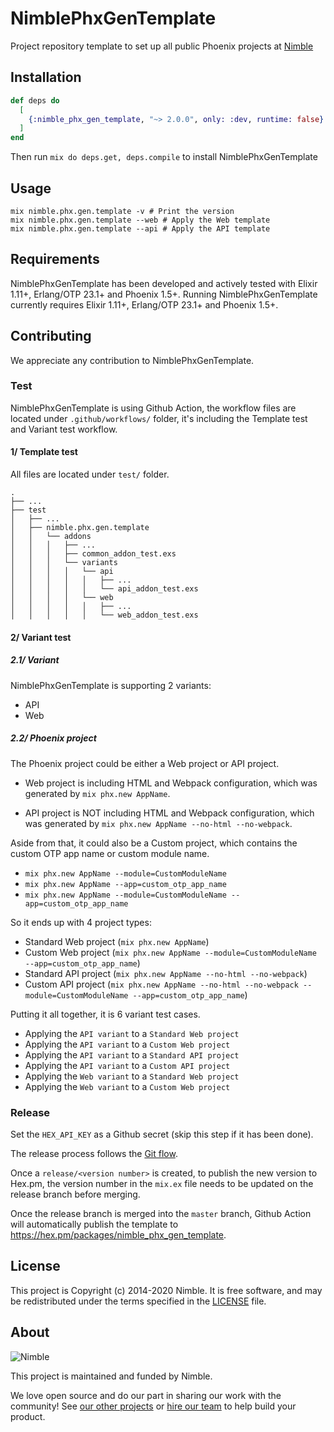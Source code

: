 # NimblePhxGenTemplate

Project repository template to set up all public Phoenix projects at [Nimble](https://nimblehq.co/)

## Installation

```elixir
def deps do
  [
    {:nimble_phx_gen_template, "~> 2.0.0", only: :dev, runtime: false}
  ]
end
```

Then run `mix do deps.get, deps.compile` to install NimblePhxGenTemplate

## Usage

```
mix nimble.phx.gen.template -v # Print the version
mix nimble.phx.gen.template --web # Apply the Web template
mix nimble.phx.gen.template --api # Apply the API template
```
## Requirements

NimblePhxGenTemplate has been developed and actively tested with Elixir 1.11+, Erlang/OTP 23.1+ and Phoenix 1.5+. Running NimblePhxGenTemplate currently requires Elixir 1.11+, Erlang/OTP 23.1+ and Phoenix 1.5+.

## Contributing

We appreciate any contribution to NimblePhxGenTemplate.

### Test

NimblePhxGenTemplate is using Github Action, the workflow files are located under `.github/workflows/` folder, it's including the Template test and Variant test workflow.

#### 1/ Template test

All files are located under `test/` folder.

```
.
├── ...
├── test
│   ├── ...
│   ├── nimble.phx.gen.template
│   │   └── addons
│   │   │   ├── ...
│   │   │   ├── common_addon_test.exs
│   │   │   └── variants
│   │   │   │   └── api
│   │   │   │   │   ├── ...
│   │   │   │   │   └── api_addon_test.exs
│   │   │   │   └── web
│   │   │   │   │   ├── ...
│   │   │   │   │   └── web_addon_test.exs
```

#### 2/ Variant test

##### 2.1/ Variant

NimblePhxGenTemplate is supporting 2 variants:  

- API
- Web

##### 2.2/ Phoenix project

The Phoenix project could be either a Web project or API project.

- Web project is including HTML and Webpack configuration, which was generated by `mix phx.new AppName`.

- API project is NOT including HTML and Webpack configuration, which was generated by `mix phx.new AppName --no-html --no-webpack`.

Aside from that, it could also be a Custom project, which contains the custom OTP app name or custom module name.

- `mix phx.new AppName --module=CustomModuleName`
- `mix phx.new AppName --app=custom_otp_app_name`
- `mix phx.new AppName --module=CustomModuleName --app=custom_otp_app_name`

So it ends up with 4 project types:

- Standard Web project (`mix phx.new AppName`)
- Custom Web project (`mix phx.new AppName --module=CustomModuleName --app=custom_otp_app_name`)
- Standard API project (`mix phx.new AppName --no-html --no-webpack`)
- Custom API project (`mix phx.new AppName --no-html --no-webpack --module=CustomModuleName --app=custom_otp_app_name`)

Putting it all together, it is 6 variant test cases.

- Applying the `API variant` to a `Standard Web project`
- Applying the `API variant` to a `Custom Web project`
- Applying the `API variant` to a `Standard API project`
- Applying the `API variant` to a `Custom API project`
- Applying the `Web variant` to a `Standard Web project`
- Applying the `Web variant` to a `Custom Web project`

### Release

Set the `HEX_API_KEY` as a Github secret (skip this step if it has been done).

The release process follows the [Git flow](https://nimblehq.co/compass/development/version-control/#releases-).

Once a `release/<version number>` is created, to publish the new version to Hex.pm, the version number in the `mix.ex` file needs to be updated on the release branch before merging.

Once the release branch is merged into the `master` branch, Github Action will automatically publish the template to https://hex.pm/packages/nimble_phx_gen_template.

## License

This project is Copyright (c) 2014-2020 Nimble. It is free software,
and may be redistributed under the terms specified in the [LICENSE] file.

[LICENSE]: /LICENSE

## About

![Nimble](https://assets.nimblehq.co/logo/dark/logo-dark-text-160.png)

This project is maintained and funded by Nimble.

We love open source and do our part in sharing our work with the community!
See [our other projects][community] or [hire our team][hire] to help build your product.

[community]: https://github.com/nimblehq
[hire]: https://nimblehq.co/
